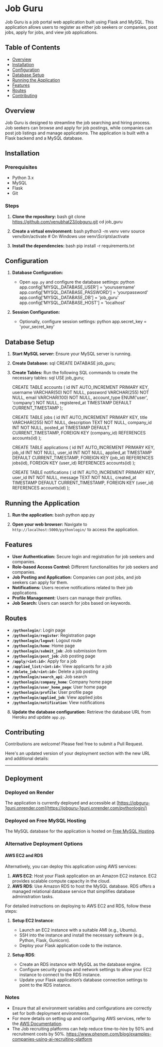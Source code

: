 # Job Guru

Job Guru is a job portal web application built using Flask and MySQL. This application allows users to register as either job seekers or companies, post jobs, apply for jobs, and view job applications.

## Table of Contents

- [Overview](#overview)
- [Installation](#installation)
- [Configuration](#configuration)
- [Database Setup](#database-setup)
- [Running the Application](#running-the-application)
- [Features](#features)
- [Routes](#routes)
- [Contributing](#contributing)

## Overview

Job Guru is designed to streamline the job searching and hiring process. Job seekers can browse and apply for job postings, while companies can post job listings and manage applications. The application is built with a Flask backend and a MySQL database.

## Installation

### Prerequisites

- Python 3.x
- MySQL
- Flask
- Git

### Steps

1. **Clone the repository:**
    bash
    git clone https://github.com/venubhat23/jobguru.git
    cd job_guru
    

2. **Create a virtual environment:**
    bash
    python3 -m venv venv
    source venv/bin/activate  # On Windows use venv\Scripts\activate
    

3. **Install the dependencies:**
    bash
    pip install -r requirements.txt
    

## Configuration

1. **Database Configuration:**
   - Open `app.py` and configure the database settings:
     python
     app.config['MYSQL_DATABASE_USER'] = 'yourusername'
     app.config['MYSQL_DATABASE_PASSWORD'] = 'yourpassword'
     app.config['MYSQL_DATABASE_DB'] = 'job_guru'
     app.config['MYSQL_DATABASE_HOST'] = 'localhost'
     

2. **Session Configuration:**
   - Optionally, configure session settings:
     python
     app.secret_key = 'your_secret_key'
     

## Database Setup

1. **Start MySQL server:**
   Ensure your MySQL server is running.

2. **Create Database:**
   sql
   CREATE DATABASE job_guru;
   

3. **Create Tables:**
   Run the following SQL commands to create the necessary tables:
   sql
   USE job_guru;

   CREATE TABLE accounts (
       id INT AUTO_INCREMENT PRIMARY KEY,
       username VARCHAR(50) NOT NULL,
       password VARCHAR(255) NOT NULL,
       email VARCHAR(100) NOT NULL,
       account_type ENUM('user', 'company') NOT NULL,
       registered_at TIMESTAMP DEFAULT CURRENT_TIMESTAMP
   );

   CREATE TABLE jobs (
       id INT AUTO_INCREMENT PRIMARY KEY,
       title VARCHAR(255) NOT NULL,
       description TEXT NOT NULL,
       company_id INT NOT NULL,
       posted_at TIMESTAMP DEFAULT CURRENT_TIMESTAMP,
       FOREIGN KEY (company_id) REFERENCES accounts(id)
   );

   CREATE TABLE applications (
       id INT AUTO_INCREMENT PRIMARY KEY,
       job_id INT NOT NULL,
       user_id INT NOT NULL,
       applied_at TIMESTAMP DEFAULT CURRENT_TIMESTAMP,
       FOREIGN KEY (job_id) REFERENCES jobs(id),
       FOREIGN KEY (user_id) REFERENCES accounts(id)
   );

   CREATE TABLE notifications (
       id INT AUTO_INCREMENT PRIMARY KEY,
       user_id INT NOT NULL,
       message TEXT NOT NULL,
       created_at TIMESTAMP DEFAULT CURRENT_TIMESTAMP,
       FOREIGN KEY (user_id) REFERENCES accounts(id)
   );
   

## Running the Application

1. **Run the application:**
    bash
    python app.py
    

2. **Open your web browser:**
    Navigate to `http://localhost:5000/pythonlogin/` to access the application.

## Features

- **User Authentication:** Secure login and registration for job seekers and companies.
- **Role-based Access Control:** Different functionalities for job seekers and companies.
- **Job Posting and Application:** Companies can post jobs, and job seekers can apply for them.
- **Notifications:** Users receive notifications related to their job applications.
- **Profile Management:** Users can manage their profiles.
- **Job Search:** Users can search for jobs based on keywords.

## Routes

- **`/pythonlogin/`**: Login page
- **`/pythonlogin/register`**: Registration page
- **`/pythonlogin/logout`**: Logout route
- **`/pythonlogin/home`**: Home page
- **`/pythonlogin/submit_job`**: Job submission form
- **`/pythonlogin/post_job`**: Job posting page
- **`/apply/<int:id>`**: Apply for a job
- **`/applied_list/<int:id>`**: View applicants for a job
- **`/delete_job/<int:id>`**: Delete a job posting
- **`/pythonlogin/search_api`**: Job search
- **`/pythonlogin/company_home`**: Company home page
- **`/pythonlogin/user_home_page`**: User home page
- **`/pythonlogin/profile`**: User profile page
- **`/pythonlogin/applied_job`**: View applied jobs
- **`/pythonlogin/notification`**: View notifications
    

8. **Update the database configuration:**
   Retrieve the database URL from Heroku and update `app.py`.

## Contributing

Contributions are welcome! Please feel free to submit a Pull Request.

Here's an updated version of your deployment section with the new URL and additional details:

---

## Deployment

### Deployed on Render
The application is currently deployed and accessible at [https://jobguru-1guni.onrender.com](https://jobguru-1guni.onrender.com/pythonlogin/)
### Deployed on Free MySQL Hosting
The MySQL database for the application is hosted on [Free MySQL Hosting](https://www.freemysqlhosting.net/).

### Alternative Deployment Options

#### AWS EC2 and RDS
Alternatively, you can deploy this application using AWS services:

1. **AWS EC2**: Host your Flask application on an Amazon EC2 instance. EC2 provides scalable compute capacity in the cloud.
2. **AWS RDS**: Use Amazon RDS to host the MySQL database. RDS offers a managed relational database service that simplifies database administration tasks.

For detailed instructions on deploying to AWS EC2 and RDS, follow these steps:

1. **Setup EC2 Instance**:
   - Launch an EC2 instance with a suitable AMI (e.g., Ubuntu).
   - SSH into the instance and install the necessary software (e.g., Python, Flask, Gunicorn).
   - Deploy your Flask application code to the instance.

2. **Setup RDS**:
   - Create an RDS instance with MySQL as the database engine.
   - Configure security groups and network settings to allow your EC2 instance to connect to the RDS instance.
   - Update your Flask application’s database connection settings to point to the RDS instance.

### Notes
- Ensure that all environment variables and configurations are correctly set for both deployment environments.
- For more details on setting up and configuring AWS services, refer to the [AWS Documentation](https://docs.aws.amazon.com/).
- The Job recruiting platforms can help reduce time-to-hire by 50% and recruitment costs by 50%. https://www.phenom.com/blog/examples-companies-using-ai-recruiting-platform

